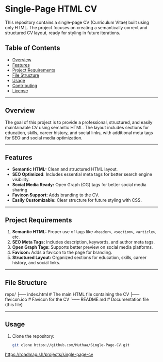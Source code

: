 # Single-Page HTML CV

This repository contains a single-page CV (Curriculum Vitae) built using only HTML. The project focuses on creating a semantically correct and structured CV layout, ready for styling in future iterations.

## Table of Contents
- [Overview](#overview)
- [Features](#features)
- [Project Requirements](#project-requirements)
- [File Structure](#file-structure)
- [Usage](#usage)
- [Contributing](#contributing)
- [License](#license)

---

## Overview

The goal of this project is to provide a professional, structured, and easily maintainable CV using semantic HTML. The layout includes sections for education, skills, career history, and social links, with additional meta tags for SEO and social media optimization.

---

## Features

- **Semantic HTML:** Clean and structured HTML layout.
- **SEO Optimized:** Includes essential meta tags for better search engine visibility.
- **Social Media Ready:** Open Graph (OG) tags for better social media sharing.
- **Favicon Support:** Adds branding to the CV.
- **Easily Customizable:** Clear structure for future styling with CSS.

---

## Project Requirements

1. **Semantic HTML:** Proper use of tags like `<header>`, `<section>`, `<article>`, etc.
2. **SEO Meta Tags:** Includes description, keywords, and author meta tags.
3. **Open Graph Tags:** Supports better preview on social media platforms.
4. **Favicon:** Adds a favicon to the page for branding.
5. **Structured Layout:** Organized sections for education, skills, career history, and social links.

---

## File Structure
repo/ ├── index.html # The main HTML file containing the CV 
	  ├── favicon.ico # Favicon for the CV 
	  └── README.md # Documentation file (this file)

---

## Usage

1. Clone the repository:
   ```bash
   git clone https://github.com/Muthaa/Single-Page-CV.git


https://roadmap.sh/projects/single-page-cv